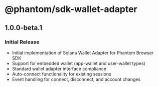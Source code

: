 # @phantom/sdk-wallet-adapter

## 1.0.0-beta.1

### Initial Release

- Initial implementation of Solana Wallet Adapter for Phantom Browser SDK
- Support for embedded wallet (app-wallet and user-wallet types)
- Standard wallet adapter interface compliance
- Auto-connect functionality for existing sessions
- Event handling for connect, disconnect, and account changes
